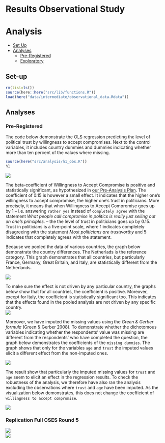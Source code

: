 Results Observational Study
================

# Analysis

- [Set Up](#set-up)
- [Analyses](#analysis)
  - [Pre-Registered](#pre-registered)
  - [Exploratory](#exploratory)

## Set-up

``` r
rm(list=ls())
source(here::here("src/lib/functions.R"))
load(here("data/intermediate/observational_data.Rdata"))
```

## Analyses

### Pre-Registered

The code below demonstrate the OLS regression predicting the level of
political trust by willingness to accept compromises. Next to the
control variables, it includes country dummies and dummies indicating
whether more than ten percent of the values where missing.

``` r
source(here("src/analysis/h1_obs.R"))
h1
```

<img src="../../report/figures/h1-obs-1.png" style="display: block; margin: auto;" />

The beta-coefficient of Willingness to Accept Compromise is positive and
statistically significant, as hypothesized in [our Pre-Analysis
Plan](https://osf.io/h29j3). The coefficient of 0.15 is however a small
effect. It indicates that the higher one’s willingness to accept
compromise, the higher one’s trust in politicians. More precisely, it
means that when Willingness to Accept Compromise goes up by 1 –
i.e. answering `rather yes` instead of `completely agree` with the
statement *What people call compromise in politics is really just
selling out on one’s principles.* – the the level of trust in
politicians goes up by 0.15. Trust in politicians is a five-point scale,
where 1 indicates completely disagreeing with the statement *Most
politicians are trustworthy* and 5 indicates that completely agrees with
the statement.

Because we pooled the data of various countries, the graph below
demonstrate the country differences. The Netherlads is the reference
category. This graph demonstrates that all countries, but particularly
France, Germany, Great Britain, and Italy, are statistically different
from the Netherlands.

<img src="../../report/figures/robust1-1.png" style="display: block; margin: auto;" />

To make sure the effect is not driven by any particular country, the
graphs below show that for all countries, the coefficient is positive.
Moreover, except for Italy, the coefficient is statistically significant
too. This indicates that the effects found in the pooled analysis are
not driven by any specific country.
<img src="../../report/figures/robust2-1.png" style="display: block; margin: auto;" />

Moreover, we have imputed the missing values using the *Green & Gerber
formula* (Green & Gerber 2008). To demonstrate whether the dichotomous
variables indicating whether the respondents’ value was missing are
different from the respondents’ who have completed the question, the
graph below demonstrates the coefficients of the `missing dummies`. The
graph shows that only for the variables `age` and `trust` the imputed
values elicit a different effect from the non-imputed ones.

<img src="../../report/figures/robust4-1.png" style="display: block; margin: auto;" />

The result show that particularly the imputed missing values for `trust`
and `age` seem to elicit an effect in the regression results. To check
the robustness of the analysis, we therefore have also ran the analysis
excluding the observations where `trust` and `age` have been imputed. As
the visualization below demonstrates, this does not change the
coefficient of `willingness to accept compromise`.

<img src="../../report/figures/robust5-1.png" style="display: block; margin: auto;" />

### Replication Full CSES Round 5

<img src="../../report/figures/cses5-1.png" style="display: block; margin: auto;" /><img src="../../report/figures/cses5-2.png" style="display: block; margin: auto;" />
